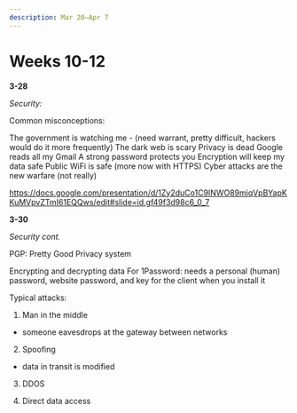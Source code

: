 ```yaml
---
description: Mar 20–Apr 7
---
```


# Weeks 10-12

**3-28** 

*Security:* 

Common misconceptions: 

The government is watching me - (need warrant, pretty difficult, hackers would do it more frequently)
The dark web is scary
Privacy is dead
Google reads all my Gmail
A strong password protects you
Encryption will keep my data safe
Public WiFi is safe (more now with HTTPS)
Cyber attacks are the new warfare (not really)

https://docs.google.com/presentation/d/1Zy2duCo1C9INWO89mjqVpBYapKKuMVpvZTmI61EQQws/edit#slide=id.gf49f3d98c6_0_7


**3-30**

*Security cont.*

PGP: Pretty Good Privacy system

Encrypting and decrypting data
For 1Password: needs a personal (human) password, website password, and key for the client when you install it

Typical attacks: 
1. Man in the middle
- someone eavesdrops at the gateway between networks

2. Spoofing
- data in transit is modified

3. DDOS

4. Direct data access

